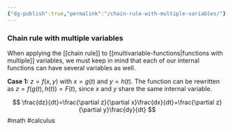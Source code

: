 ```yaml
---
{"dg-publish":true,"permalink":"/chain-rule-with-multiple-variables/"}
---
```


### Chain rule with multiple variables
When applying the [[chain rule]] to [[multivariable-functions|functions with multiple]] variables, we must keep in mind that each of our internal functions can have several variables as well.

**Case 1:**
$z = f(x,y)$ with $x=g(t)$ and $y=h(t)$. The function can be rewritten as $z=f(g(t),h(t))=F(t)$, since $x$ and $y$ share the same internal variable.

$$
\frac{dz}{dt}=\frac{\partial z}{\partial x}\frac{dx}{dt}+\frac{\partial z}{\partial y}\frac{dy}{dt}
$$
#math #calculus 
